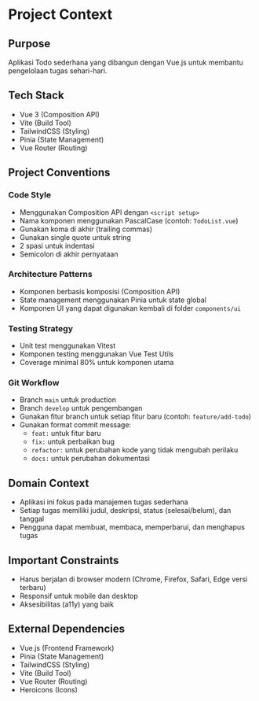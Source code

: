 # Project Context

## Purpose
Aplikasi Todo sederhana yang dibangun dengan Vue.js untuk membantu pengelolaan tugas sehari-hari.

## Tech Stack
- Vue 3 (Composition API)
- Vite (Build Tool)
- TailwindCSS (Styling)
- Pinia (State Management)
- Vue Router (Routing)

## Project Conventions

### Code Style
- Menggunakan Composition API dengan `<script setup>`
- Nama komponen menggunakan PascalCase (contoh: `TodoList.vue`)
- Gunakan koma di akhir (trailing commas)
- Gunakan single quote untuk string
- 2 spasi untuk indentasi
- Semicolon di akhir pernyataan

### Architecture Patterns
- Komponen berbasis komposisi (Composition API)
- State management menggunakan Pinia untuk state global
- Komponen UI yang dapat digunakan kembali di folder `components/ui`

### Testing Strategy
- Unit test menggunakan Vitest
- Komponen testing menggunakan Vue Test Utils
- Coverage minimal 80% untuk komponen utama

### Git Workflow
- Branch `main` untuk production
- Branch `develop` untuk pengembangan
- Gunakan fitur branch untuk setiap fitur baru (contoh: `feature/add-todo`)
- Gunakan format commit message:
  - `feat:` untuk fitur baru
  - `fix:` untuk perbaikan bug
  - `refactor:` untuk perubahan kode yang tidak mengubah perilaku
  - `docs:` untuk perubahan dokumentasi

## Domain Context
- Aplikasi ini fokus pada manajemen tugas sederhana
- Setiap tugas memiliki judul, deskripsi, status (selesai/belum), dan tanggal
- Pengguna dapat membuat, membaca, memperbarui, dan menghapus tugas

## Important Constraints
- Harus berjalan di browser modern (Chrome, Firefox, Safari, Edge versi terbaru)
- Responsif untuk mobile dan desktop
- Aksesibilitas (a11y) yang baik

## External Dependencies
- Vue.js (Frontend Framework)
- Pinia (State Management)
- TailwindCSS (Styling)
- Vite (Build Tool)
- Vue Router (Routing)
- Heroicons (Icons)

